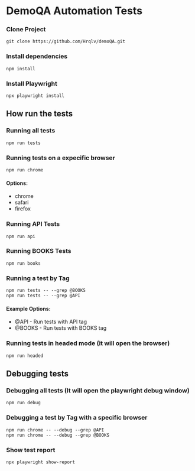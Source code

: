 # DemoQA Automation Tests

### Clone Project 

```
git clone https://github.com/Hrqlv/demoQA.git
```
### Install dependencies

```
npm install
```

### Install Playwright 

```
npx playwright install
```

## How run the tests

### Running all tests
```
npm run tests
```

### Running tests on a expecific browser
```
npm run chrome
```
#### Options:
- chrome
- safari
- firefox


### Running API Tests
```
npm run api
```
### Running BOOKS Tests
```
npm run books
```

### Running a test by Tag
```
npm run tests -- --grep @BOOKS
npm run tests -- --grep @API
```

#### Example Options:
- @API - Run tests with API tag
- @BOOKS - Run tests with BOOKS tag

### Running tests in headed mode (it will open the browser)
```
npm run headed
```

## Debugging tests

### Debugging all tests (It will open the playwright debug window)
```
npm run debug
```

### Debugging a test by Tag with a specific browser
```
npm run chrome -- --debug --grep @API
npm run chrome -- --debug --grep @BOOKS
```

### Show test report
```
npx playwright show-report
```
